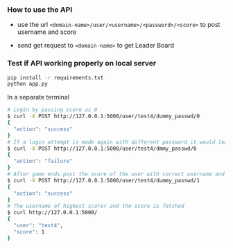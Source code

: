 ### How to use the API
* use the url ```<domain-name>/user/<username>/<password>/<score>``` to post username and score

* send get request to ```<domain-name>``` to get Leader Board

### Test if API working properly on local server
``` bash
pip install -r requirements.txt
python app.py
```
In a separate terminal
```bash
# Login by passing score as 0
$ curl -X POST http://127.0.0.1:5000/user/test4/dummy_passwd/0
{
  "action": "success"
}
# If a login attempt is made again with different password it would lead to failure
$ curl -X POST http://127.0.0.1:5000/user/test4/dmmy_passwd/0
{
  "action": "failure"
}
# After game ends post the score of the user with correct username and password
$ curl -X POST http://127.0.0.1:5000/user/test4/dummy_passwd/1
{
  "action": "success"
}
# The username of highest scorer and the score is fetched
$ curl http://127.0.0.1:5000/
{
  "user": "test4",
  "score": 1
}
```
